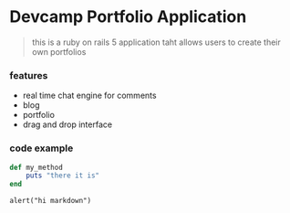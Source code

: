 # Devcamp Portfolio Application

> this is a ruby on rails 5 application taht allows users to create their own portfolios

### features

- real time chat engine for comments
- blog 
- portfolio
- drag and drop interface


### code example

```ruby
def my_method
    puts "there it is"
end 
```

```javacript
alert("hi markdown")
```